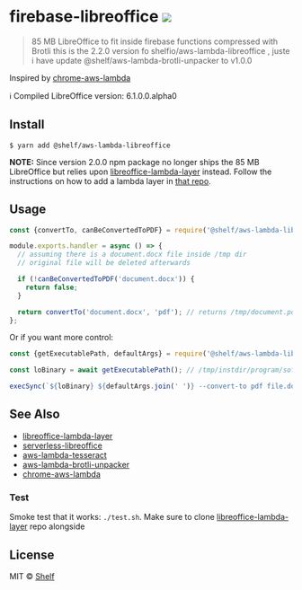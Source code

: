 # firebase-libreoffice ![](https://img.shields.io/badge/code_style-prettier-ff69b4.svg)

> 85 MB LibreOffice to fit inside firebase functions compressed with Brotli 
this is the 2.2.0 version fo shelfio/aws-lambda-libreoffice , juste i have update @shelf/aws-lambda-brotli-unpacker to v1.0.0

Inspired by [chrome-aws-lambda](https://github.com/alixaxel/chrome-aws-lambda)

:information_source: Compiled LibreOffice version: 6.1.0.0.alpha0

## Install

```
$ yarn add @shelf/aws-lambda-libreoffice
```

**NOTE:** Since version 2.0.0 npm package no longer ships the 85 MB LibreOffice but relies upon [libreoffice-lambda-layer](https://github.com/shelfio/libreoffice-lambda-layer) instead.
Follow the instructions on how to add a lambda layer in [that repo](https://github.com/shelfio/libreoffice-lambda-layer).

## Usage

```js
const {convertTo, canBeConvertedToPDF} = require('@shelf/aws-lambda-libreoffice');

module.exports.handler = async () => {
  // assuming there is a document.docx file inside /tmp dir
  // original file will be deleted afterwards

  if (!canBeConvertedToPDF('document.docx')) {
    return false;
  }

  return convertTo('document.docx', 'pdf'); // returns /tmp/document.pdf
};
```

Or if you want more control:

```js
const {getExecutablePath, defaultArgs} = require('@shelf/aws-lambda-libreoffice');

const loBinary = await getExecutablePath(); // /tmp/instdir/program/soffice

execSync(`${loBinary} ${defaultArgs.join(' ')} --convert-to pdf file.docx --outdir /tmp`);
```

## See Also

- [libreoffice-lambda-layer](https://github.com/shelfio/libreoffice-lambda-layer)
- [serverless-libreoffice](https://github.com/vladgolubev/serverless-libreoffice)
- [aws-lambda-tesseract](https://github.com/shelfio/aws-lambda-tesseract)
- [aws-lambda-brotli-unpacker](https://github.com/shelfio/aws-lambda-brotli-unpacker)
- [chrome-aws-lambda](https://github.com/alixaxel/chrome-aws-lambda)

### Test

Smoke test that it works: `./test.sh`.
Make sure to clone [libreoffice-lambda-layer](https://github.com/shelfio/libreoffice-lambda-layer) repo alongside

## License

MIT © [Shelf](https://shelf.io)
